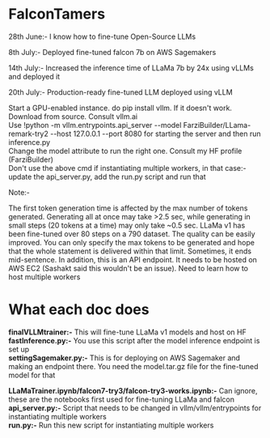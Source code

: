 # FalconTamers
28th June:- I know how to fine-tune Open-Source LLMs

8th July:- Deployed fine-tuned falcon 7b on AWS Sagemakers

14th July:- Increased the inference time of LLaMa 7b by 24x using vLLMs and deployed it

20th July:- Production-ready fine-tuned LLM deployed using vLLM



Start a GPU-enabled instance. do pip install vllm. If it doesn't work. Download from source. Consult vllm.ai  
Use !python -m vllm.entrypoints.api_server --model FarziBuilder/LLama-remark-try2 --host 127.0.0.1 --port 8080 for starting the server and then run inference.py    
Change the model attribute to run the right one. Consult my HF profile (FarziBuilder)  
Don't use the above cmd if instantiating multiple workers, in that case:- update the api_server.py, add the run.py script and run that

Note:-

The first token generation time is affected by the max number of tokens generated. Generating all at once may take >2.5 sec, while generating in small steps (20 tokens at a time) may only take ~0.5 sec.
LLaMa v1 has been fine-tuned over 80 steps on a 790 dataset. The quality can be easily improved.
You can only specify the max tokens to be generated and hope that the whole statement is delivered within that limit. Sometimes, it ends mid-sentence.
In addition, this is an API endpoint. It needs to be hosted on AWS EC2 (Sashakt said this wouldn't be an issue). 
Need to learn how to host multiple workers  

# What each doc does
**finalVLLMtrainer:-** This will fine-tune LLaMa v1 models and host on HF  
**fastInference.py:-** You use this script after the model inference endpoint is set up  
**settingSagemaker.py:-** This is for deploying on AWS Sagemaker and making an endpoint there. You need the model.tar.gz file for the fine-tuned model for that

**LLaMaTrainer.ipynb/falcon7-try3/falcon-try3-works.ipynb:-** Can ignore, these are the notebooks first used for fine-tuning LLaMa and falcon  
**api_server.py:-** Script that needs to be changed in vllm/vllm/entrypoints for instantiating multiple workers  
**run.py:-** Run this new script for instantiating multiple workers
